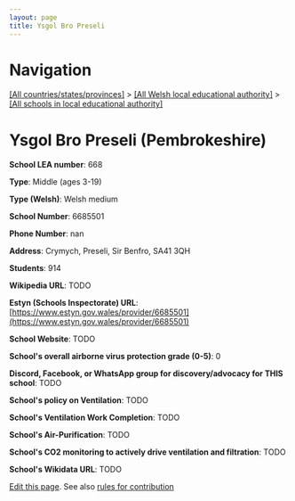 ```yaml
---
layout: page
title: Ysgol Bro Preseli
---
```

# Navigation

[[All countries/states/provinces]](../../..) > [[All Welsh local educational authority]](../..) > [[All schools in local educational authority]](..)

# Ysgol Bro Preseli (Pembrokeshire)

**School LEA number**: 668

**Type**: Middle (ages 3-19)

**Type (Welsh)**: Welsh medium

**School Number**: 6685501

**Phone Number**: nan

**Address**: Crymych, Preseli, Sir Benfro, SA41 3QH

**Students**: 914

**Wikipedia URL**: TODO

**Estyn (Schools Inspectorate) URL**: [https://www.estyn.gov.wales/provider/6685501](https://www.estyn.gov.wales/provider/6685501)

**School Website**: TODO

**School's overall airborne virus protection grade (0-5)**: 0

**Discord, Facebook, or WhatsApp group for discovery/advocacy for THIS school**: TODO

**School's policy on Ventilation**: TODO

**School's Ventilation Work Completion**: TODO

**School's Air-Purification**: TODO

**School's CO2 monitoring to actively drive ventilation and filtration**: TODO

**School's Wikidata URL**: TODO




[Edit this page](https://github.com/ventilate-schools/Wales/edit/prif/./Pembrokeshire/Ysgol_Bro_Preseli.md). See also [rules for contribution](../../../contribution-rules/)